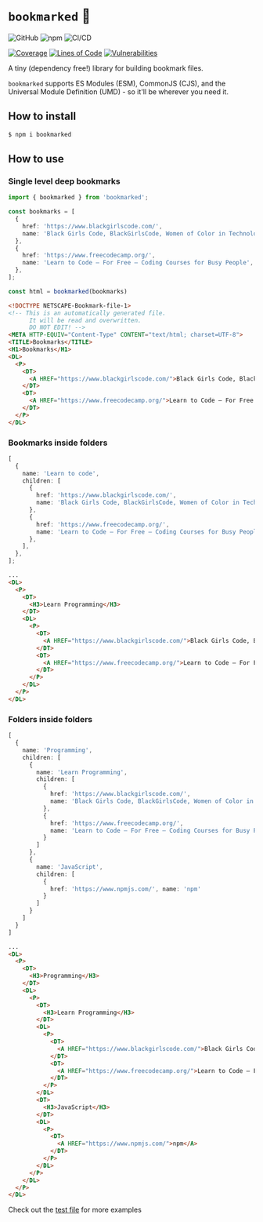 # `bookmarked` 🔖
![GitHub](https://img.shields.io/github/license/pxlprfct/bookmarked)  ![npm](https://img.shields.io/npm/v/bookmarked) ![CI/CD](https://github.com/pxlprfct/bookmarked/workflows/CI/CD/badge.svg?branch=main)

[![Coverage](https://sonarcloud.io/api/project_badges/measure?project=bookmarked&metric=coverage)](https://sonarcloud.io/dashboard?id=bookmarked)
[![Lines of Code](https://sonarcloud.io/api/project_badges/measure?project=bookmarked&metric=ncloc)](https://sonarcloud.io/dashboard?id=bookmarked)
[![Vulnerabilities](https://sonarcloud.io/api/project_badges/measure?project=bookmarked&metric=vulnerabilities)](https://sonarcloud.io/dashboard?id=bookmarked)

A tiny (dependency free!) library for building bookmark files.

`bookmarked` supports ES Modules (ESM), CommonJS (CJS), and the Universal Module Definition (UMD) - so it'll be wherever you need it.

## How to install
```sh
$ npm i bookmarked
```

## How to use
### Single level deep bookmarks
```ts
import { bookmarked } from 'bookmarked';

const bookmarks = [
  {
    href: 'https://www.blackgirlscode.com/',
    name: 'Black Girls Code, BlackGirlsCode, Women of Color in Technology',
  },
  {
    href: 'https://www.freecodecamp.org/',
    name: 'Learn to Code — For Free — Coding Courses for Busy People',
  },
];

const html = bookmarked(bookmarks)
```

```html
<!DOCTYPE NETSCAPE-Bookmark-file-1>
<!-- This is an automatically generated file.
      It will be read and overwritten.
      DO NOT EDIT! -->
<META HTTP-EQUIV="Content-Type" CONTENT="text/html; charset=UTF-8">
<TITLE>Bookmarks</TITLE>
<H1>Bookmarks</H1>
<DL>
  <P>
    <DT>
      <A HREF="https://www.blackgirlscode.com/">Black Girls Code, BlackGirlsCode, Women of Color in Technology</A>
    </DT>
    <DT>
      <A HREF="https://www.freecodecamp.org/">Learn to Code — For Free — Coding Courses for Busy People</A>
    </DT>
  </P>
</DL>
```

### Bookmarks inside folders
```ts
[
  {
    name: 'Learn to code',
    children: [
      {
        href: 'https://www.blackgirlscode.com/',
        name: 'Black Girls Code, BlackGirlsCode, Women of Color in Technology',
      },
      {
        href: 'https://www.freecodecamp.org/',
        name: 'Learn to Code — For Free — Coding Courses for Busy People',
      },
    ],
  },
];
```

```html
...
<DL>
  <P>
    <DT>
      <H3>Learn Programming</H3>
    </DT>
    <DL>
      <P>
        <DT>
          <A HREF="https://www.blackgirlscode.com/">Black Girls Code, BlackGirlsCode, Women of Color in Technology</A>
        </DT>
        <DT>
          <A HREF="https://www.freecodecamp.org/">Learn to Code — For Free — Coding Courses for Busy People</A>
        </DT>
      </P>
    </DL>
  </P>
</DL>
```

### Folders inside folders
```ts
[
  {
    name: 'Programming',
    children: [
      {
        name: 'Learn Programming',
        children: [
          {
            href: 'https://www.blackgirlscode.com/',
            name: 'Black Girls Code, BlackGirlsCode, Women of Color in Technology'
          },
          {
            href: 'https://www.freecodecamp.org/',
            name: 'Learn to Code — For Free — Coding Courses for Busy People'
          }
        ]
      },
      {
        name: 'JavaScript',
        children: [
          { 
            href: 'https://www.npmjs.com/', name: 'npm'
          }
        ]
      }
    ]
  }
]
```

```html
...
<DL>
  <P>
    <DT>
      <H3>Programming</H3>
    </DT>
    <DL>
      <P>
        <DT>
          <H3>Learn Programming</H3>
        </DT>
        <DL>
          <P>
            <DT>
              <A HREF="https://www.blackgirlscode.com/">Black Girls Code, BlackGirlsCode, Women of Color in Technology</A>
            </DT>
            <DT>
              <A HREF="https://www.freecodecamp.org/">Learn to Code — For Free — Coding Courses for Busy People</A>
            </DT>
          </P>
        </DL>
        <DT>
          <H3>JavaScript</H3>
        </DT>
        <DL>
          <P>
            <DT>
              <A HREF="https://www.npmjs.com/">npm</A>
            </DT>
          </P>
        </DL>
      </P>
    </DL>
  </P>
</DL>
```

Check out the [test file](https://github.com/pxlprfct/bookmarked/blob/main/src/index.test.ts) for more examples
